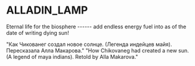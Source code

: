 # ALLADIN_LAMP

Eternal life for the biosphere ------ add endless energy fuel into as of the date of writing dying sun!

"Как Чикованег создал новое солнце. (Легенда индейцев майя). Пересказала Алла Макарова."
"How Chikovaneg had created a new sun. (A legend of maya indians). Retold by Alla Makarova."
